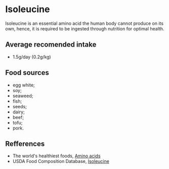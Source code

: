# Isoleucine

Isoleucine is an essential amino acid the human body cannot produce on its own, hence, it is required to be ingested through nutrition for optimal health.

## Average recomended intake
- 1.5g/day (0.2g/kg)

## Food sources
- egg white;
- soy;
- seaweed;
- fish;
- seeds;
- dairy;
- beef;
- tofu;
- pork.

## Refferences
- The world's healthiest foods, [Amino acids](http://www.whfoods.com/genpage.php?tname=nutrient&dbid=129)
- USDA Food Composition Database, [Isoleucine](https://ndb.nal.usda.gov/ndb/nutrients/report/nutrientsfrm?max=25&offset=0&totCount=0&nutrient1=503&nutrient2=&nutrient3=&subset=0&sort=c&measureby=g)